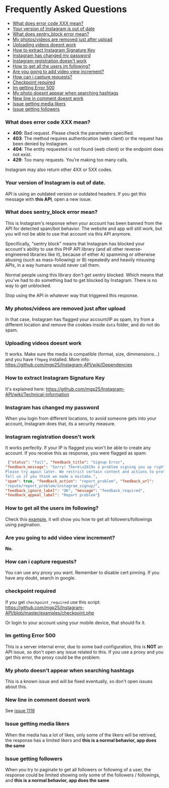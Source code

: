 # Frequently Asked Questions

- [What does error code XXX mean?](#what-does-error-code-xxx-mean)
- [Your version of Instagram is out of date](#your-version-of-instagram-is-out-of-date)
- [What does sentry_block error mean?](#what-does-sentry_block-error-mean)
- [My photos/videos are removed just after upload](#my-photosvideos-are-removed-just-after-upload)
- [Uploading videos doesnt work](#uploading-videos-doesnt-work)
- [How to extract Instagram Signature Key](#how-to-extract-instagram-signature-key)
- [Instagram has changed my password](#instagram-has-changed-my-password)
- [Instagram registration doesn't work](#instagram-registration-doesnt-work)
- [How to get all the users im following?](#how-to-get-all-the-users-im-following)
- [Are you going to add video view increment?](#are-you-going-to-add-video-view-increment)
- [How can i capture requests?](#how-can-i-capture-requests)
- [Checkpoint required](#checkpoint-required)
- [Im getting Error 500](#im-getting-error-500)
- [My photo doesnt appear when searching hashtags](#my-photo-doesnt-appear-when-searching-hashtags)
- [New line in comment doesnt work](#new-line-in-comment-doesnt-work)
- [Issue getting media likers](#issue-getting-media-likers)
- [Issue getting followers](#issue-getting-followers)

### What does error code XXX mean?


- **400**: Bad request. Please check the parameters specified.
- **403**: The method requires authentication (web client) or the request has been denied by Instagram.
- **404**: The entity requested is not found (web client) or the endpoint does not exist.
- **429**: Too many requests. You’re making too many calls.

Instagram may also return other 4XX or 5XX codes.

### Your version of Instagram is out of date.

API is using an outdated version or outdated headers. If you get this message with **this API**, open a new issue.

### What does sentry_block error mean?

This is Instagram's response when your account has been banned from the API for detected spam/bot behavior. The website and app will still work, but you will not be able to use that account via this API anymore.

Specifically, "sentry block" means that Instagram has blocked your account's ability to use this PHP API library (and all other reverse-engineered libraries like it), because of either A) spamming or otherwise abusing (such as mass-following) or B) repeatedly and heavily misusing APIs, in a way humans would never call them.

Normal people using this library don't get sentry blocked. Which means that you've had to do something bad to get blocked by Instagram. There is no way to get unblocked.

Stop using the API in whatever way that triggered this response.

### My photos/videos are removed just after upload

In that case, Instagram has flagged your account/IP as spam, try from a different location and remove the cookies inside `data` folder, and do not do spam.

### Uploading videos doesnt work

It works. Make sure the media is compatible (format, size, dimmensions...) and you have `ffmpeg` installed. More info: https://github.com/mgp25/Instagram-API/wiki/Dependencies

### How to extract Instagram Signature Key

It's explained here: https://github.com/mgp25/Instagram-API/wiki/Technical-information

### Instagram has changed my password

When you login from different locations, to avoid someone gets into your account, Instagram does that, its a security measure.

### Instagram registration doesn't work

It works perfectly. If your IP is flagged you won't be able to create any account. If you receive this as response, you were flagged as spam:

```json
 {"status": "fail", "feedback_title": "Signup Error", 
"feedback_message": "Sorry! There\u2019s a problem signing you up right now. 
Please try again later. We restrict certain content and actions to protect our community. 
Tell us if you think we made a mistake.", 
"spam": true, "feedback_action": "report_problem", "feedback_url": 
"repute/report_problem/instagram_signup/", 
"feedback_ignore_label": "OK", "message": "feedback_required", 
"feedback_appeal_label": "Report problem"}
```

### How to get all the users im following?

Check this [example](https://github.com/mgp25/Instagram-API/blob/master/examples/PaginationExample.php), it will show you how to get all followers/followings using pagination.

### Are you going to add video view increment?

**No.**

### How can i capture requests?

You can use any proxy you want. Remember to disable cert pinning. If you have any doubt, search in google.

### checkpoint required

If you get `checkpoint_required` use this script: https://github.com/mgp25/Instagram-API/blob/master/examples/checkpoint.php

Or login to your account using your mobile device, that should fix it.

### Im getting Error 500

This is a server internal error, due to some bad configuration, this is **NOT** an API issue, so don't open any issue related to this. If you use a proxy and you get this error, the proxy could be the problem.

### My photo doesn't appear when searching hashtags

This is a known issue and will be fixed eventually, so don't open issues about this.

### New line in comment doesnt work

See [issue 1118](https://github.com/mgp25/Instagram-API/issues/1118)

### Issue getting media likers

When the media has a lot of likes, only some of the likers will be retrived, the response has a limited likers and **this is a normal behavior, app does the same**

### Issue getting followers

When you try to paginate to get all followers or following of a user, the response could be limited showing only some of the followers / followings, and **this is a normal behavior, app does the same**